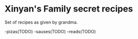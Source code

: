 # Xinyan's Family secret recipes

Set of recipes as given by grandma.
 
 -pizas(TODO)
 -sauses(TODO)
 -reads(TODO)
